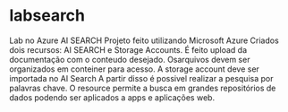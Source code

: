 # labsearch
Lab no Azure AI SEARCH
Projeto feito utilizando Microsoft Azure
Criados dois recursos: AI SEARCH e Storage Accounts.
É feito upload da documentação com o conteudo desejado. Osarquivos devem ser organizados em conteiner para acesso.
A storage account deve ser importada no AI Search
A partir disso é possivel realizar a pesquisa por palavras chave.
O resource permite a busca em grandes repositórios de dados podendo ser aplicados a apps e aplicações web.
